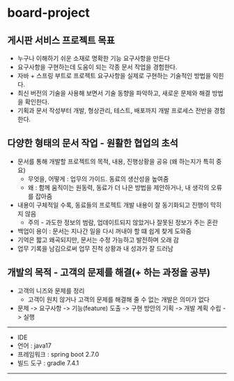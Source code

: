 # board-project
## 게시판 서비스 프로젝트 목표
- 누구나 이해하기 쉬운 소재로 명확한 기능 요구사항을 만든다
- 요구사항을 구현하는데 도움이 되는 각종 문서 작업을 경험한다.
- 자바 + 스프링 부트로 프로젝트 요구사항을 실제로 구현하는 기술적인 방법을 익힌다.
- 최신 버전의 기술을 사용해 보면서 기술 동향을 파악하고, 새로운 문제와 해결 방법을 확인한다.
- 기획과 문서 작성부터 개발, 형상관리, 테스트, 배포까지 개발 프로세스 전반을 경험한다.
## 다양한 형태의 문서 작업 - 원활한 협업의 초석
- 문서를 통해 개발할 프로젝트의 목적, 내용, 진행상황을 공유 (왜 하는지가 특히 중요)
  - 무엇을, 어떻게 : 업무의 가이드. 동료의 생산성을 높여줌
  - 왜 : 함께 움직이는 원동력, 동료가 더 나은 방법을 제안하거나, 내 생각의 오류를 잡아줌
- 내용이 구체적일 수록, 동료들의 프로젝트 개발 내용이 잘 동기화되고 진행이 막히지 않음
  - 주의 - 과도한 정보의 범람, 업데이트되지 않았거나 잘못된 정보가 주는 혼란
- 백업이 용이 : 문서는 지나간 일을 다시 꺼내야 할 떄 쉽게 찾게 도와줌
- 기억은 짧고 왜곡되지만, 문서는 수정 가능하고 발전하며 오래 감
- 업무 기록을 남김으로써 업무 진척 상황과 내 성과가 잘 드러남
## 개발의 목적 - 고객의 문제를 해결(+ 하는 과정을 공부)
- 고객의 니즈와 문제를 정리
  - 고객이 원치 않거나 고객의 문제를 해결해 줄 수 없는 개발은 의미가 없다
- 문제 -> 요구사항 -> 기능(feature) 도출 -> 구현 방안의 기획 -> 개발 계획 수립 -> 실행
---
- IDE
- 언어 : java17
- 프레임워크 : spring boot 2.7.0
- 빌드 도구 : gradle 7.4.1
----

